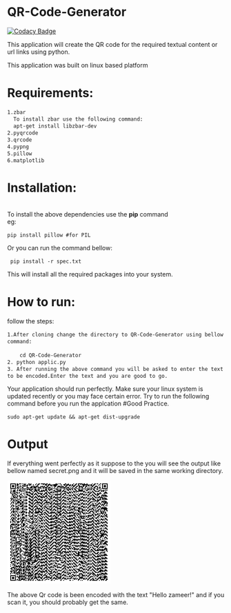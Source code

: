 # QR-Code-Generator
[![Codacy Badge](https://api.codacy.com/project/badge/Grade/6bf84981ad0d4b24b4befe7243cb8a33)](https://www.codacy.com/app/vshantam/QR-Code-Generator?utm_source=github.com&amp;utm_medium=referral&amp;utm_content=vshantam/QR-Code-Generator&amp;utm_campaign=Badge_Grade)

This application will create the QR code for the required textual content or url links using python.

This application was built on linux based platform

# Requirements:
    1.zbar
      To install zbar use the following command:
      apt-get install libzbar-dev
    2.pyqrcode
    3.qrcode
    4.pypng
    5.pillow
    6.matplotlib
    
# Installation:
<br>To install the above dependencies use the <b>pip</b> command</br>
eg:

    pip install pillow #for PIL
    
 Or you can run the command bellow:
                  
     pip install -r spec.txt 
     
This will install all the required packages into your system.

# How to run:
follow the steps:

    1.After cloning change the directory to QR-Code-Generator using bellow command:
      
        cd QR-Code-Generator
    2. python applic.py
    3. After running the above command you will be asked to enter the text to be encoded.Enter the text and you are good to go.
    
Your application should run perfectly.
Make sure your linux system is updated recently or you may face certain error.
Try to run the following command before you run the applcation #Good Practice.

    sudo apt-get update && apt-get dist-upgrade
    
# Output
If everything went perfectly as it suppose to the you will see the output like bellow named secret.png and it will be saved in the same working directory.

![alt_tag](secret.png)

The above Qr code is been encoded with the text "Hello zameer!" and if you scan it, you should probably get the same.


    
    
